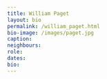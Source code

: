 ```yaml
---
title: William Paget
layout: bio
permalink: /william_paget.html
bio-image: /images/paget.jpg
caption:
neighbours:
role:
dates:
bio:
---
```


